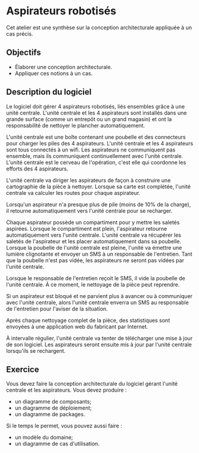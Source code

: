 Aspirateurs robotisés
=====================

Cet atelier est une synthèse sur la conception architecturale appliquée à un cas
précis.

Objectifs
---------

* Élaborer une conception architecturale.
* Appliquer ces notions à un cas.

Description du logiciel
-----------------------

Le logiciel doit gérer 4 aspirateurs robotisés, liés ensembles grâce à une unité
centrale. L'unité centrale et les 4 aspirateurs sont installés dans une grande
surface (comme un entrepôt ou un grand magasin) et ont la responsabilité de
nettoyer le plancher automatiquement.

L'unité centrale est une boîte contenant une poubelle et des connecteurs pour
charger les piles des 4 aspirateurs. L'unité centrale et les 4 aspirateurs sont
tous connectés à un wifi. Les aspirateurs ne communiquent pas ensemble, mais ils
communiquent continuellement avec l'unité centrale. L'unité centrale est le
cerveau de l'opération, c'est elle qui coordonne les efforts des 4 aspirateurs.

L'unité centrale va diriger les aspirateurs de façon à construire une
cartographie de la pièce à nettoyer. Lorsque sa carte est complétée, l'unité
centrale va calculer les routes pour chaque aspirateur.

Lorsqu'un aspirateur n'a presque plus de pile (moins de 10% de la charge), il
retourne automatiquement vers l'unité centrale pour se recharger.

Chaque aspirateur possède un compartiment pour y mettre les saletés aspirées.
Lorsque le compartiment est plein, l'aspirateur retourne automatiquement vers
l'unité centrale. L'unité centrale va récupérer les saletés de l'aspirateur et
les placer automatiquement dans sa poubelle. Lorsque la poubelle de l'unité
centrale est pleine, l'unité va émettre une lumière clignotante et envoyer un
SMS à un responsable de l'entretien. Tant que la poubelle n'est pas vidée, les
aspirateurs ne seront pas vidées par l'unité centrale.

Lorsque le responsable de l'entretien reçoit le SMS, il vide la poubelle de
l'unité centrale. À ce moment, le nettoyage de la pièce peut reprendre.

Si un aspirateur est bloqué et ne parvient plus à avancer ou à communiquer avec
l'unité centrale, alors l'unité centrale enverra un SMS au responsable de
l'entretien pour l'aviser de la situation.

Après chaque nettoyage complet de la pièce, des statistiques sont envoyées à une
application web du fabricant par Internet.

À intervalle régulier, l'unité centrale va tenter de télécharger une mise à jour
de son logiciel. Les aspirateurs seront ensuite mis à jour par l'unité centrale
lorsqu'ils se rechargent.

Exercice
--------

Vous devez faire la conception architecturale du logiciel gérant l'unité
centrale et les aspirateurs. Vous devez produire :
* un diagramme de composants;
* un diagramme de déploiement;
* un diagramme de packages.

Si le temps le permet, vous pouvez aussi faire :
* un modèle du domaine;
* un diagramme de cas d'utilisation.
